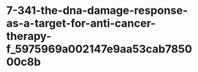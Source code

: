 # 7-341-the-dna-damage-response-as-a-target-for-anti-cancer-therapy-f_5975969a002147e9aa53cab785000c8b